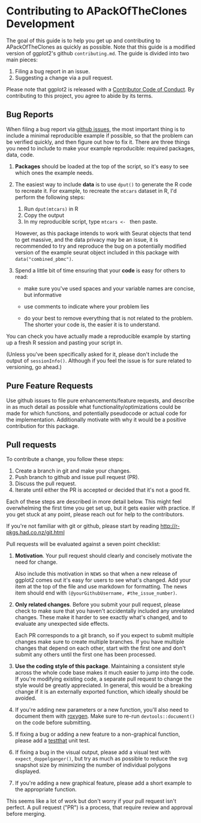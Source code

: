 # Contributing to APackOfTheClones Development

The goal of this guide is to help you get up and contributing to APackOfTheClones as quickly as possible. Note that this guide is a modified version of ggplot2's github `contributing.md`. The guide is divided into two main pieces:

1. Filing a bug report in an issue.
2. Suggesting a change via a pull request.

Please note that ggplot2 is released with a [Contributor Code of Conduct](.github/CODE_OF_CONDUCT.md). By contributing to this project, 
you agree to abide by its terms.

## Bug Reports

When filing a bug report via [github issues](https://github.com/Qile0317/APackOfTheClones/issues), the most important thing is to include a minimal 
reproducible example if possible, so that the problem can be verified quickly, and then figure out how to fix it. There are three things you need to include to make your example reproducible: required packages, data, code.

1.  **Packages** should be loaded at the top of the script, so it's easy to
    see which ones the example needs.
  
2.  The easiest way to include **data** is to use `dput()` to generate the R code 
    to recreate it. For example, to recreate the `mtcars` dataset in R,
    I'd perform the following steps:
  
       1. Run `dput(mtcars)` in R
       2. Copy the output
       3. In my reproducible script, type `mtcars <- ` then paste.
       
    However, as this package intends to work with Seurat objects that tend to get massive, and the data privacy may be an issue, it is recommended to try and reproduce the bug on a potentially modified version of the example seurat object included in this package with ```data("combined_pbmc")```.
  
3.  Spend a little bit of time ensuring that your **code** is easy for others to
    read:
  
    - make sure you've used spaces and your variable names are concise, but
      informative
  
    - use comments to indicate where your problem lies
  
    - do your best to remove everything that is not related to the problem.  
     The shorter your code is, the easier it is to understand.

You can check you have actually made a reproducible example by starting up a 
fresh R session and pasting your script in.

(Unless you've been specifically asked for it, please don't include the output 
of `sessionInfo()`. Although if you feel the issue is for sure related to versioning, go ahead.)

## Pure Feature Requests

Use github issues to file pure enhancements/feature requests, and describe in as much detail as possible what functionality/optimizations could be made for which functions, and potentially pseudocode or actual code for the implementation. Additionally motivate with why it would be a positive contribution for this package.

## Pull requests

To contribute a change, you follow these steps:

1. Create a branch in git and make your changes.
2. Push branch to github and issue pull request (PR).
3. Discuss the pull request.
4. Iterate until either the PR is accepted or decided that it's not
   a good fit.

Each of these steps are described in more detail below. This might feel 
overwhelming the first time you get set up, but it gets easier with practice. 
If you get stuck at any point, please reach out for help to the contributors.

If you're not familiar with git or github, please start by reading <http://r-pkgs.had.co.nz/git.html>

Pull requests will be evaluated against a seven point checklist:

1.  __Motivation__. Your pull request should clearly and concisely motivate the
    need for change.

    Also include this motivation in `NEWS` so that when a new release of
    ggplot2 comes out it's easy for users to see what's changed. Add your
    item at the top of the file and use markdown for formatting. The
    news item should end with `(@yourGithubUsername, #the_issue_number)`.

2.  __Only related changes__. Before you submit your pull request, please
    check to make sure that you haven't accidentally included any unrelated
    changes. These make it harder to see exactly what's changed, and to
    evaluate any unexpected side effects.

    Each PR corresponds to a git branch, so if you expect to submit
    multiple changes make sure to create multiple branches. If you have
    multiple changes that depend on each other, start with the first one
    and don't submit any others until the first one has been processed.

3.  __Use the coding style of this package__. Maintaining a consistent style across the whole code base makes it much easier to jump into the code. If you're modifying existing code, a separate pull request to change the style would be greatly appreciated. In general, this would be a breaking change if it is an externally exported function, which ideally should be avoided.

4.  If you're adding new parameters or a new function, you'll also need
    to document them with [roxygen](https://github.com/klutometis/roxygen).
    Make sure to re-run `devtools::document()` on the code before submitting.

5.  If fixing a bug or adding a new feature to a non-graphical function,
    please add a [testthat](https://github.com/r-lib/testthat) unit test.

6.  If fixing a bug in the visual output, please add a visual test with
    ```expect_doppelganger()```, but try as much as possible to reduce
    the svg snapshot size by minimizing the number of individual polygons
    displayed.

7.  If you're adding a new graphical feature, please add a short example
    to the appropriate function.

This seems like a lot of work but don't worry if your pull request isn't perfect.
A pull request ("PR") is a process, that require review and approval before merging.
